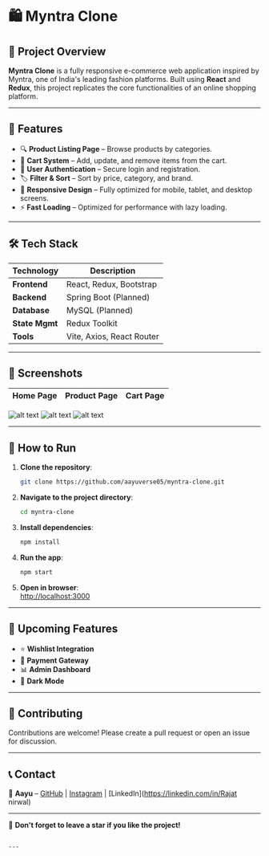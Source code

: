 # 🛍️ Myntra Clone

## 🚀 Project Overview

**Myntra Clone** is a fully responsive e-commerce web application inspired by Myntra, one of India's leading fashion platforms. Built using **React** and **Redux**, this project replicates the core functionalities of an online shopping platform.

---

## 🎯 Features

- 🔍 **Product Listing Page** – Browse products by categories.
- 🛒 **Cart System** – Add, update, and remove items from the cart.
- 🛂 **User Authentication** – Secure login and registration.
- 🏷️ **Filter & Sort** – Sort by price, category, and brand.
- 📱 **Responsive Design** – Fully optimized for mobile, tablet, and desktop screens.
- ⚡ **Fast Loading** – Optimized for performance with lazy loading.

---

## 🛠️ Tech Stack

| Technology     | Description               |
| -------------- | ------------------------- |
| **Frontend**   | React, Redux, Bootstrap   |
| **Backend**    | Spring Boot (Planned)     |
| **Database**   | MySQL (Planned)           |
| **State Mgmt** | Redux Toolkit             |
| **Tools**      | Vite, Axios, React Router |

---

## 📸 Screenshots

| Home Page | Product Page | Cart Page |
| --------- | ------------ | --------- |

![alt text](<Screenshot (77).png>)
![alt text](<Screenshot (80).png>)
![alt text](<Screenshot (79).png>)

---

## 🛴 How to Run

1. **Clone the repository**:
   ```bash
   git clone https://github.com/aayuverse05/myntra-clone.git
   ```
2. **Navigate to the project directory**:
   ```bash
   cd myntra-clone
   ```
3. **Install dependencies**:
   ```bash
   npm install
   ```
4. **Run the app**:
   ```bash
   npm start
   ```
5. **Open in browser**:  
   [http://localhost:3000](http://localhost:3000)

---

## 🔮 Upcoming Features

- ⭐ **Wishlist Integration**
- 🏦 **Payment Gateway**
- 📊 **Admin Dashboard**
- 🎨 **Dark Mode**

---

## 🤝 Contributing

Contributions are welcome! Please create a pull request or open an issue for discussion.

---

## 📞 Contact

🔗 **Aayu** – [GitHub](https://github.com/rajatnirwal) | [Instagram](https://instagram.rajatnirwal5) | [LinkedIn](https://linkedin.com/in/Rajat nirwal)

---

🌟 **Don't forget to leave a star if you like the project!**

```

---

```
